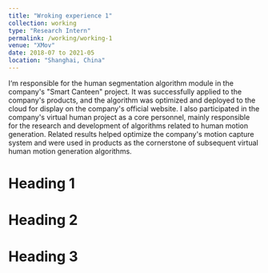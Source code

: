 ```yaml
---
title: "Wroking experience 1"
collection: working
type: "Research Intern"
permalink: /working/working-1
venue: "XMov"
date: 2018-07 to 2021-05
location: "Shanghai, China"
---
```


<!-- This is a description of a teaching experience. You can use markdown like any other post. -->
I‘m responsible for the human segmentation algorithm module in the company's "Smart Canteen" project. It was successfully applied to the company's products, and the algorithm was optimized and deployed to the cloud for display on the company's official website.
I also participated in the company's virtual human project as a core personnel, mainly responsible for the research and development of algorithms related to human motion generation. Related results helped optimize the company's motion capture system and were used in products as the cornerstone of subsequent virtual human motion generation algorithms.

Heading 1
======

Heading 2
======

Heading 3
======